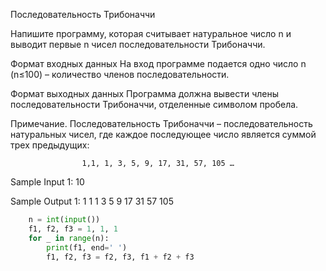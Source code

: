 Последовательность Трибоначчи

Напишите программу, которая считывает натуральное число n и выводит первые n чисел последовательности Трибоначчи.

Формат входных данных
На вход программе подается одно число n (n≤100) – количество членов последовательности.

Формат выходных данных
Программа должна вывести члены последовательности Трибоначчи, отделенные символом пробела.

Примечание. Последовательность Трибоначчи – последовательность натуральных чисел, где каждое последующее число является 
суммой трех предыдущих:
 
                    1,1, 1, 3, 5, 9, 17, 31, 57, 105 …

Sample Input 1:
10

Sample Output 1:
1 1 1 3 5 9 17 31 57 105
```python
    n = int(input())
    f1, f2, f3 = 1, 1, 1
    for _ in range(n):
        print(f1, end=' ')
        f1, f2, f3 = f2, f3, f1 + f2 + f3
```